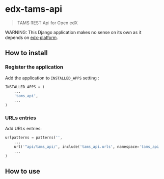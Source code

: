 # edx-tams-api

> TAMS REST Api for Open edX

WARNING: This Django application makes no sense on its own as it depends on [edx-platform](https://github.com/edx/edx-platform).

## How to install

### Register the application

Add the application to `INSTALLED_APPS` setting :

```python
INSTALLED_APPS = (
    ...
    'tams_api',
    ...
)
```

### URLs entries

Add URLs entries:

```python
urlpatterns = patterns('',
    ...
    url('^api/tams_api/', include('tams_api.urls', namespace='tams_api'))
    ...
)
```


## How to use


